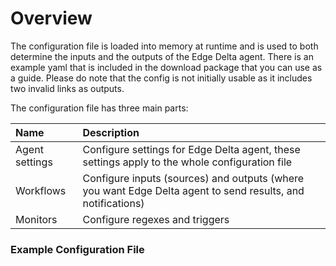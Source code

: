 # Overview

The configuration file is loaded into memory at runtime and is used to both determine the inputs and the outputs of the Edge Delta agent. There is an example yaml that is included in the download package that you can use as a guide. Please do note that the config is not initially usable as it includes two invalid links as outputs.

The configuration file has three main parts:

| Name | Description |
| :--- | :--- |
| Agent settings | Configure settings for Edge Delta agent, these settings apply to the whole configuration file |
| Workflows | Configure inputs \(sources\) and outputs \(where you want Edge Delta agent to send results, and notifications\)  |
| Monitors | Configure regexes and triggers |

### Example Configuration File

